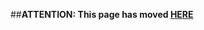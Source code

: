 ##**ATTENTION: This page has moved [HERE](https://github.com/linaro/documentation/wiki/Reference-Platform-OpenEmbedded)**
